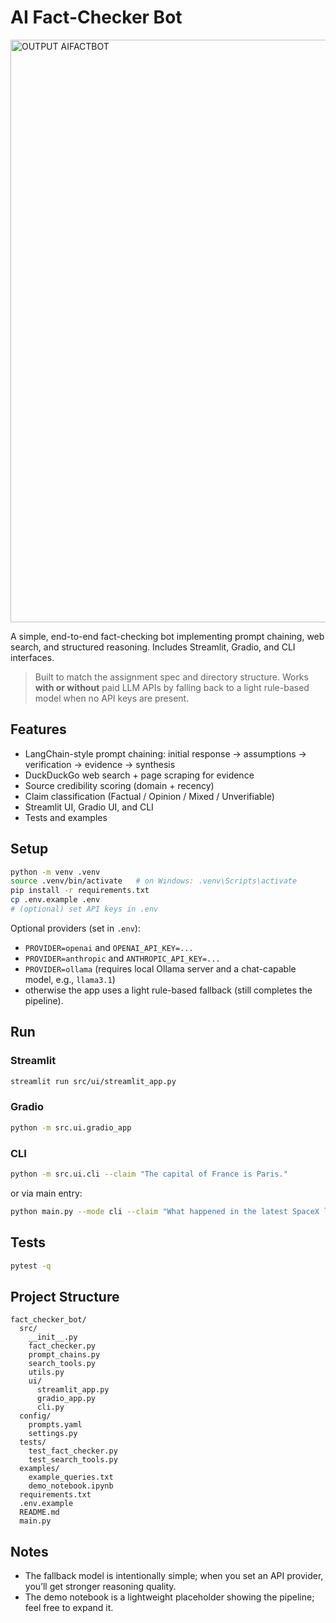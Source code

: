 # AI Fact-Checker Bot
<img width="1411" height="932" alt="OUTPUT AIFACTBOT" src="https://github.com/user-attachments/assets/ed2c79bf-6a20-4eb3-8e84-f6b0931a9fd6" />


A simple, end-to-end fact-checking bot implementing prompt chaining, web search, and structured reasoning.
Includes Streamlit, Gradio, and CLI interfaces.

> Built to match the assignment spec and directory structure. Works **with or without** paid LLM APIs by
> falling back to a light rule-based model when no API keys are present.

## Features
- LangChain-style prompt chaining: initial response → assumptions → verification → evidence → synthesis
- DuckDuckGo web search + page scraping for evidence
- Source credibility scoring (domain + recency)
- Claim classification (Factual / Opinion / Mixed / Unverifiable)
- Streamlit UI, Gradio UI, and CLI
- Tests and examples

## Setup

```bash
python -m venv .venv
source .venv/bin/activate   # on Windows: .venv\Scripts\activate
pip install -r requirements.txt
cp .env.example .env
# (optional) set API keys in .env
```

Optional providers (set in `.env`):
- `PROVIDER=openai` and `OPENAI_API_KEY=...`
- `PROVIDER=anthropic` and `ANTHROPIC_API_KEY=...`
- `PROVIDER=ollama` (requires local Ollama server and a chat-capable model, e.g., `llama3.1`)
- otherwise the app uses a light rule-based fallback (still completes the pipeline).

## Run

### Streamlit
```bash
streamlit run src/ui/streamlit_app.py
```

### Gradio
```bash
python -m src.ui.gradio_app
```

### CLI
```bash
python -m src.ui.cli --claim "The capital of France is Paris."
```

or via main entry:
```bash
python main.py --mode cli --claim "What happened in the latest SpaceX launch?"
```

## Tests
```bash
pytest -q
```

## Project Structure
```
fact_checker_bot/
  src/
    __init__.py
    fact_checker.py
    prompt_chains.py
    search_tools.py
    utils.py
    ui/
      streamlit_app.py
      gradio_app.py
      cli.py
  config/
    prompts.yaml
    settings.py
  tests/
    test_fact_checker.py
    test_search_tools.py
  examples/
    example_queries.txt
    demo_notebook.ipynb
  requirements.txt
  .env.example
  README.md
  main.py
```

## Notes
- The fallback model is intentionally simple; when you set an API provider, you’ll get stronger reasoning quality.
- The demo notebook is a lightweight placeholder showing the pipeline; feel free to expand it.
